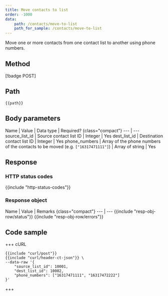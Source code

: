 ```yaml
---
title: Move contacts to list
order: -1000
data:
    path: /contacts/move-to-list
    path_for_sample: /contacts/move-to-list
---
```


Move one or more contacts from one contact list to another using phone numbers.

## Method

[!badge POST]

## Path

`{{path}}`

## Body parameters

Name | Value | Data type | Required? {class="compact"}
--- | ---
source_list_id | Source contact list ID | Integer | Yes
dest_list_id | Destination contact list ID | Integer | Yes
phone_numbers | Array of the phone numbers of the contacts to be moved (e.g. `["16317471111"]`) | Array of string | Yes

## Response

### HTTP status codes

{{include "http-status-codes"}}

### Response object

Name | Value | Remarks {class="compact"}
--- | ---
{{include "resp-obj-row/status"}}
{{include "resp-obj-row/errors"}}

## Code sample

+++ cURL

```shell
{{include "curl/post"}}
{{include "curl/header-ct-json"}} \
--data-raw '{
    "source_list_id": 10001,
    "dest_list_id": 10002,
    "phone_numbers": ["16317471111", "16317472222"]
}'
```

+++
